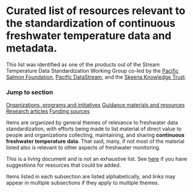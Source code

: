 # Curated list of resources relevant to the standardization of continuous freshwater temperature data and metadata.

This list was identified as one of the products out of the Stream Temperature Data Standardization Working Group co-led by the [Pacific Salmon Foundation](https://psf.ca/), [Pacific DataStream](https://pacificdatastream.ca/), and the [Skeena Knowledge Trust](https://www.skeenatrust.ca/).

### Jump to section

[Organizations, programs and initiatives](link)
[Guidance materials and resources](link)
[Research articles](link)
[Funding sources](link)

Items are organized by general themes of relevance to freshwater data standardization, with efforts being made to list material of direct value to people and organizations collecting, maintaining, and sharing **continuous** **freshwater temperature data**. That said, many, if not most of the material listed also is relevant to other aspects of freshwater monitoring.

This is a living document and is not an exhaustive list. See [here](link) if you have suggestions for resources that could be added. 

Items listed in each subsection are listed alphabetically, and links may appear in multiple subsections if they apply to multiple themes.




